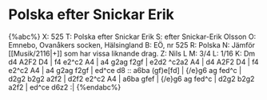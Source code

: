 # Polska efter Snickar Erik

{%abc%}
X: 525
T: Polska efter Snickar Erik
S: efter Snickar-Erik Olsson
O: Emnebo, Ovanåkers socken, Hälsingland
B: EÖ, nr 525
R: Polska
N: Jämför [[Musik/2116|+]] som har vissa liknande drag.
Z: Nils L
M: 3/4
L: 1/16
K: Dm
d4 A2F2 D4 | f4 e2^c2 A4 | a4 g2ag f2gf | e2d2 ^c2a2 A4 |
d4 A2F2 D4 | f4 e2^c2 A4 | a4 g2ag f2gf | ed^ce d8 ::
a6ba (gf)e[fd] | {/e}g6 ag fed^c | d2g2 b2g2 a2f2 | d2f2 e2^c2 A4 |
a6ba gfef | {/e}g6 ag fed^c | d2g2 b2g2 a2f2 | ed^ce d6z2 :|
{%endabc%}
